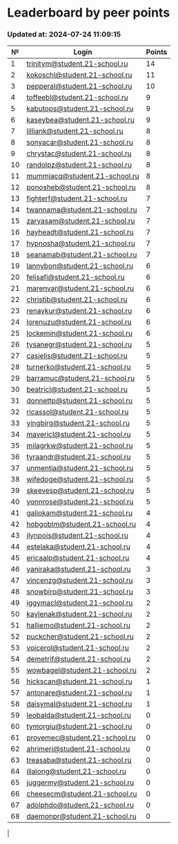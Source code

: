 # Leaderboard by peer points

### Updated at: 2024-07-24 11:09:15

| № | Login | Points |
|---|-------|--------|
|1|trinitym@student.21-school.ru|14|
|2|kokoschl@student.21-school.ru|11|
|3|pepperal@student.21-school.ru|10|
|4|toffeebl@student.21-school.ru|9|
|5|kabutops@student.21-school.ru|9|
|6|kaseybea@student.21-school.ru|9|
|7|lilliank@student.21-school.ru|8|
|8|sonyacar@student.21-school.ru|8|
|9|chrystac@student.21-school.ru|8|
|10|randolpz@student.21-school.ru|8|
|11|mummjacq@student.21-school.ru|8|
|12|ponosheb@student.21-school.ru|8|
|13|fighterf@student.21-school.ru|7|
|14|twannama@student.21-school.ru|7|
|15|zaryasam@student.21-school.ru|7|
|16|hayheadt@student.21-school.ru|7|
|17|hypnosha@student.21-school.ru|7|
|18|seanamab@student.21-school.ru|7|
|19|lannybon@student.21-school.ru|6|
|20|felisafi@student.21-school.ru|6|
|21|marenvar@student.21-school.ru|6|
|22|christib@student.21-school.ru|6|
|23|renaykur@student.21-school.ru|6|
|24|lorenuzu@student.21-school.ru|6|
|25|lockemin@student.21-school.ru|6|
|26|tysanegr@student.21-school.ru|5|
|27|casielis@student.21-school.ru|5|
|28|turnerko@student.21-school.ru|5|
|29|barramuc@student.21-school.ru|5|
|30|beatricl@student.21-school.ru|5|
|31|donnettp@student.21-school.ru|5|
|32|ricassol@student.21-school.ru|5|
|33|yingbirg@student.21-school.ru|5|
|34|mavericl@student.21-school.ru|5|
|35|milagrkw@student.21-school.ru|5|
|36|tyraandr@student.21-school.ru|5|
|37|unmentia@student.21-school.ru|5|
|38|wifedoge@student.21-school.ru|5|
|39|skeevesp@student.21-school.ru|5|
|40|yonnrose@student.21-school.ru|5|
|41|galiokam@student.21-school.ru|4|
|42|hobgoblm@student.21-school.ru|4|
|43|ilynpois@student.21-school.ru|4|
|44|estelaka@student.21-school.ru|4|
|45|ericaalp@student.21-school.ru|4|
|46|yaniraka@student.21-school.ru|3|
|47|vincenzg@student.21-school.ru|3|
|48|snowbiro@student.21-school.ru|3|
|49|iggymacl@student.21-school.ru|2|
|50|kaylenak@student.21-school.ru|2|
|51|halliemo@student.21-school.ru|2|
|52|puckcher@student.21-school.ru|2|
|53|voicerol@student.21-school.ru|2|
|54|demetrif@student.21-school.ru|2|
|55|wowbagel@student.21-school.ru|2|
|56|hickscan@student.21-school.ru|1|
|57|antonare@student.21-school.ru|1|
|58|daisymal@student.21-school.ru|1|
|59|leobalda@student.21-school.ru|0|
|60|tymorgiu@student.21-school.ru|0|
|61|provemec@student.21-school.ru|0|
|62|ahrimeri@student.21-school.ru|0|
|63|treasaba@student.21-school.ru|0|
|64|illalong@student.21-school.ru|0|
|65|juggermy@student.21-school.ru|0|
|66|cheesecm@student.21-school.ru|0|
|67|adolphdo@student.21-school.ru|0|
|68|daemonpr@student.21-school.ru|0|
|
